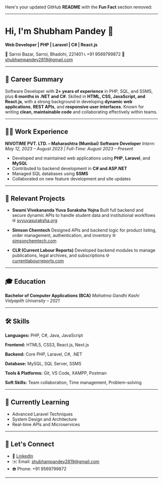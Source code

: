 Here's your updated GitHub **README** with the **Fun Fact** section removed:

---

# Hi, I'm Shubham Pandey 👋

**Web Developer | PHP | Laravel | C# | React.js**

📍 Sarroi Bazar, Sarroi, Bhadohi, 221401
📞 +91 9569799872
📧 [shubhampandey2819@gmail.com](mailto:shubhampandey2819@gmail.com)

---

## 💼 Career Summary

Software Developer with **2+ years of experience** in PHP, SQL, and SSMS, plus **6 months in .NET and C#**. Skilled in **HTML, CSS, JavaScript, and React.js**, with a strong background in developing **dynamic web applications**, **REST APIs**, and **responsive user interfaces**. Known for writing **clean, maintainable code** and collaborating effectively within teams.

---

## 🧑‍💻 Work Experience

**NIVOTIME PVT. LTD. – Maharashtra (Mumbai)**
**Software Developer**
*Intern: May 12, 2023 – August 2023 | Full-Time: August 2023 – Present*

* Developed and maintained web applications using **PHP**, **Laravel**, and **MySQL**
* Contributed to backend development in **C# and ASP.NET**
* Managed SQL databases using **SSMS**
* Collaborated on new feature development and site updates

---

## 🚀 Relevant Projects

* **Swami Vivekananda Yuva Suraksha Yojna**
  Built full backend and secure dynamic APIs to handle student data and institutional workflows
  🌐 [svyuvasuraksha.org](https://svyuvasuraksha.org)

* **Simson Chemtech**
  Designed APIs and backend logic for product listing, order management, authentication, and inventory
  🌐 [simsonchemtech.com](https://simsonchemtech.com)

* **CLR (Current Labour Reports)**
  Developed backend modules to manage publications, legal archives, and subscriptions
  🌐 [currentlabourreports.com](https://currentlabourreports.com)

---

## 🎓 Education

**Bachelor of Computer Applications (BCA)**
*Mahatma Gandhi Kashi Vidyapith University – 2021*

---

## 🛠️ Skills

**Languages:** PHP, C#, Java, JavaScript

**Frontend:** HTML5, CSS3, React.js, Next.js

**Backend:** Core PHP, Laravel, C#, .NET

**Database:** MySQL, SQL Server, SSMS

**Tools & Platforms:** Git, VS Code, XAMPP, Postman

**Soft Skills:** Team collaboration, Time management, Problem-solving


---

## 🌱 Currently Learning

* Advanced Laravel Techniques
* System Design and Architecture
* Real-time APIs and Microservices

---

## 🤝 Let's Connect

* 🔗 [LinkedIn](https://in.linkedin.com/in/shubham-pandey-8b59aa215)
* ✉️ Email: [shubhampandey2819@gmail.com](mailto:shubhampandey2819@gmail.com)
* ☎️ Phone: +91 9569799872

---
